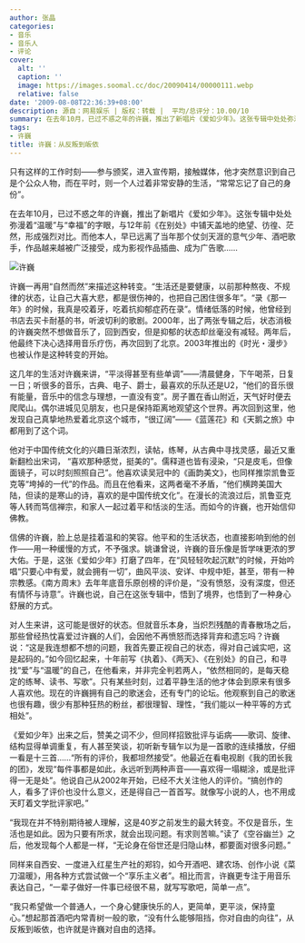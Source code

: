 ```yaml
---
author: 张晶
categories:
- 音乐
- 音乐人
- 评论
cover:
  alt: ''
  caption: ''
  image: https://images.soomal.cc/doc/20090414/00000111.webp
  relative: false
date: '2009-08-08T22:36:39+08:00'
description: 源自：网易娱乐 | 版权：转载 |  平均/总评分：10.00/10
summary: 在去年10月，已过不惑之年的许巍，推出了新唱片《爱如少年》。这张专辑中处处弥漫着“温暖”与“幸福”的字眼，与12年前《在别处》中铺天盖地的绝望、彷徨、茫然，形成强烈对比。而他本人，早已远离了当年那个仗剑天涯的意气少年、酒吧歌手，作品越来越被广泛接受，成为影视作品插曲、成为广告歌……
tags:
- 许巍
title: 许巍：从反叛到皈依
---
```


只有这样的工作时刻――参与颁奖，进入宣传期，接触媒体，他才突然意识到自己是个公众人物，而在平时，则一个人过着非常安静的生活，“常常忘记了自己的身份”。



在去年10月，已过不惑之年的许巍，推出了新唱片《爱如少年》。这张专辑中处处弥漫着“温暖”与“幸福”的字眼，与12年前《在别处》中铺天盖地的绝望、彷徨、茫然，形成强烈对比。而他本人，早已远离了当年那个仗剑天涯的意气少年、酒吧歌手，作品越来越被广泛接受，成为影视作品插曲、成为广告歌……



![许巍](https://images.soomal.cc/doc/20090414/00000111.webp)



许巍一再用“自然而然”来描述这种转变。“生活还是要健康，以前那种熬夜、不规律的状态，让自己大喜大悲，都是很伤神的，也把自己困住很多年”。“录《那一年》的时候，我真是咬着牙，吃着抗抑郁症药在录”。情绪低落的时候，他曾经到书店去买卡耐基的书，听波切利的歌剧。2000年，出了两张专辑之后，状态消极的许巍突然不想做音乐了，回到西安，但是抑郁的状态却丝毫没有减轻。两年后，他最终下决心选择用音乐疗伤，再次回到了北京。2003年推出的《时光・漫步》也被认作是这种转变的开始。



这几年的生活对许巍来讲，“平淡得甚至有些单调”――清晨健身，下午喝茶，日复一日；听很多的音乐，古典、电子、爵士，最喜欢的乐队还是U2，“他们的音乐很有能量，音乐中的信念与理想，一直没有变”。房子置在香山附近，天气好时便去爬爬山。偶尔进城见见朋友，也只是保持距离地观望这个世界。再次回到这里，他发现自己真挚地热爱着北京这个城市，“很辽阔”――《蓝莲花》和《天鹅之旅》中都用到了这个词。



他对于中国传统文化的兴趣日渐浓烈，读帖，练琴，从古典中寻找灵感，最近又重新翻检出宋词， “喜欢那种感觉，挺美的”。儒释道也皆有浸染，“只是皮毛，但像面镜子，可以时刻照照自己”。他喜欢读吴冠中的《画韵美文》，也同样推崇凯鲁亚克等“垮掉的一代”的作品。而且在他看来，这两者毫不矛盾，“他们横跨美国大陆，但读的是寒山的诗，喜欢的是中国传统文化”。在漫长的流浪过后，凯鲁亚克等人转而笃信禅宗，和家人一起过着平和恬淡的生活。而如今的许巍，也开始信仰佛教。



信佛的许巍，脸上总是挂着温和的笑容。他平和的生活状态，也直接影响到他的创作――用一种缓慢的方式，不予强求。姚谦曾说，许巍的音乐像是哲学味更浓的罗大佑。于是，这张《爱如少年》打磨了四年，在“风轻轻吹起沉默”的时候，开始吟唱“只要心中有爱，就会拥有一切”，曲风平淡、安详、中规中矩，甚至，带有一种宗教感。《南方周末》去年年底音乐原创榜的评价是，“没有愤怒，没有深度，但还有情怀与诗意”。许巍也说，自己在这张专辑中，悟到了境界，也悟到了一种身心舒展的方式。



对人生来讲，这可能是很好的状态。但就音乐本身，当炽烈残酷的青春散场之后，那些曾经热忱喜爱过许巍的人们，会因他不再愤怒而选择背弃和遗忘吗？许巍说：“这是我连想都不想的问题，我首先要正视自己的状态，得对自己诚实吧，这是起码的。”如今回忆起来，十年前写《执着》、《两天》、《在别处》的自己，和寻找“爱”与“温暖”的自己，在他看来，并非完全判若两人，“依然相同的，是每天稳定的练琴、读书、写歌”。只有某些时刻，过着平静生活的他才体会到原来有很多人喜欢他。现在的许巍拥有自己的歌迷会，还有专门的论坛。他观察到自己的歌迷也很有趣，很少有那种狂热的粉丝，都很理智、理性，“我们能以一种平等的方式相处”。



《爱如少年》出来之后，赞美之词不少，但同样招致批评与诟病――歌词、旋律、结构显得单调重复，有人甚至笑谈，初听新专辑乍以为是一首歌的连续播放，仔细一看是十三首……“所有的评价，我都坦然接受”。他最近在看电视剧《我的团长我的团》，发现“每件事都是如此，永远听到两种声音――喜欢得一塌糊涂，或是批评得一无是处”。他说自己从2002年开始，已经不大关注他人的评价。“搞创作的人，看多了评价也没什么意义，还是得自己一首首写。就像写小说的人，也不用成天盯着文学批评家吧。”



“我现在并不特别期待被人理解，这是40岁之前发生的最大转变。不仅是音乐，生活也是如此。因为只要有所求，就会出现问题。有求则苦嘛。”读了《空谷幽兰》之后，他发现每个人都是一样，“无论身在俗世还是归隐山林，都要面对很多问题。”



同样来自西安、一度进入红星生产社的郑钧，如今开酒吧、建农场、创作小说《菜刀温暖》，用各种方式尝试做一个“享乐主义者”。相比而言，许巍更专注于用音乐表达自己，“一辈子做好一件事已经很不易，就写写歌吧，简单一点”。



“我只希望做一个普通人，一个身心健康快乐的人，更简单，更平淡，保持童心。”想起那首酒吧内常青树一般的歌，“没有什么能够阻挡，你对自由的向往”，从反叛到皈依，也许就是许巍对自由的选择。